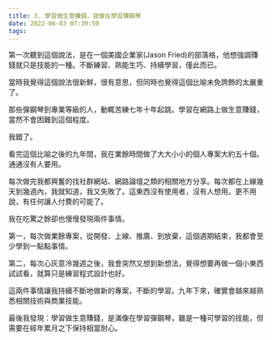 ```yaml
---
title: 3. 學習做生意賺錢，就像在學習彈鋼琴
date: 2022-06-03 07:39:59
tags:
---
```

第一次聽到這個說法，是在一個美國企業家(Jason Fried)的部落格，他想強調賺錢就只是技能的一種。不斷練習、熟能生巧、持續學習，僅此而已。

當時我覺得這個說法很新鮮，很有意思，但同時也覺得這個比喻未免誇飾的太嚴重了。

那些彈鋼琴到專業等級的人，動輒苦練七年十年起跳。學習在網路上做生意賺錢，當然不會困難到這個程度。

我錯了。

看完這個比喻之後的九年間，我在業餘時間做了大大小小的個人專案大約五十個。通通沒有人要用。

每次做完我都興奮的找社群網站、網路論壇之類的相關地方分享。每次都在上線幾天到幾週內，我就知道，我又失敗了。這東西沒有使用者，沒有人想用。更不用說，有任何讓人付費的可能了。

我在吃驚之餘卻也慢慢發現兩件事情。

第一，每次做業餘專案，從開發、上線、推廣、到放棄，這個週期結束，我都會至少學到一點點事情。

第二，每次心灰意冷幾週之後，我會突然又想到新想法，覺得想要再做一個小東西試試看，就算只是練習程式設計也好。

這兩件事情讓我持續不斷地做新的專案，不斷的學習。九年下來，確實會越來越熟悉相關技術與商業技能。

最後我發現：學習做生意賺錢，是滿像在學習彈鋼琴，雖是一種可學習的技能，但需要在經年累月之下保持相當耐心。

